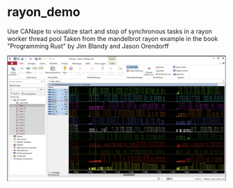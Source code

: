 # rayon_demo

Use CANape to visualize start and stop of synchronous tasks in a rayon worker thread pool
Taken from the mandelbrot rayon example in the book "Programming Rust" by Jim Blandy and Jason Orendorff

![CANape](CANape.png)
